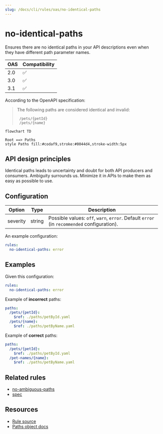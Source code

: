 ```yaml
---
slug: /docs/cli/rules/oas/no-identical-paths
---
```


# no-identical-paths

Ensures there are no identical paths in your API descriptions even when they have different path parameter names.

| OAS | Compatibility |
| --- | ------------- |
| 2.0 | ✅            |
| 3.0 | ✅            |
| 3.1 | ✅            |

According to the OpenAPI specification:

> The following paths are considered identical and invalid:
>
>      /pets/{petId}
>      /pets/{name}

```mermaid
flowchart TD

Root ==> Paths
style Paths fill:#codaf9,stroke:#0044d4,stroke-width:5px
```

## API design principles

Identical paths leads to uncertainty and doubt for both API producers and consumers.
Ambiguity surrounds us.
Minimize it in APIs to make them as easy as possible to use.

## Configuration

| Option   | Type   | Description                                                                                |
| -------- | ------ | ------------------------------------------------------------------------------------------ |
| severity | string | Possible values: `off`, `warn`, `error`. Default `error` (in `recommended` configuration). |

An example configuration:

```yaml
rules:
  no-identical-paths: error
```

## Examples

Given this configuration:

```yaml
rules:
  no-identical-paths: error
```

Example of **incorrect** paths:

```yaml
paths:
  /pets/{petId}:
    $ref: ./paths/petById.yaml
  /pets/{name}:
    $ref: ./paths/petByName.yaml
```

Example of **correct** paths:

```yaml
paths:
  /pets/{petId}:
    $ref: ./paths/petById.yaml
  /pet-names/{name}:
    $ref: ./paths/petByName.yaml
```

## Related rules

- [no-ambiguous-paths](./no-ambiguous-paths.md)
- [spec](../spec.md)

## Resources

- [Rule source](https://github.com/Redocly/redocly-cli/blob/main/packages/core/src/rules/common/no-identical-paths.ts)
- [Paths object docs](https://redocly.com/docs/openapi-visual-reference/paths/)

